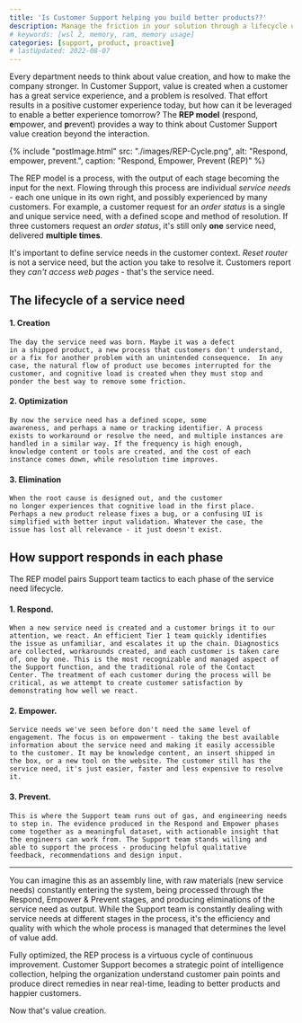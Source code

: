 ```yaml
---
title: 'Is Customer Support helping you build better products??'
description: Manage the friction in your solution through a lifecycle until it doesn't exist at all.
# keywords: [wsl 2, memory, ram, memory usage]
categories: [support, product, proactive]
# lastUpdated: 2022-08-07
---
```


Every department needs to think about value creation, and how to make
the company stronger. In Customer Support, value is created when a
customer has a great service experience, and a problem is resolved.
That effort results in a positive customer experience today, but how
can it be leveraged to enable a better experience tomorrow? The **REP model** (**r**espond, **e**mpower, and **p**revent) provides a way to think about
Customer Support value creation beyond the interaction.

{% include "postImage.html" src: "./images/REP-Cycle.png", alt: "Respond, empower, prevent.", caption: "Respond, Empower, Prevent (REP)" %}

The REP model is a process, with the output of each stage becoming the
input for the next. Flowing through this process are individual
_service needs_ - each one unique in its own right, and possibly
experienced by many customers. For example, a customer request for an
_order status_ is a single and unique service need, with a defined scope
and method of resolution. If three customers request an _order status_,
it's still only **one** service need, delivered **multiple times**.

It's important to define service needs in the customer context. _Reset
router_ is not a service need, but the action you take to resolve it.
Customers report they _can't access web pages_ - that's the service
need.

## The lifecycle of a service need

#### 1. Creation

    The day the service need was born. Maybe it was a defect
    in a shipped product, a new process that customers don't understand,
    or a fix for another problem with an unintended consequence.  In any
    case, the natural flow of product use becomes interrupted for the
    customer, and cognitive load is created when they must stop and
    ponder the best way to remove some friction.

#### 2. Optimization

    By now the service need has a defined scope, some
    awareness, and perhaps a name or tracking identifier. A process
    exists to workaround or resolve the need, and multiple instances are
    handled in a similar way. If the frequency is high enough,
    knowledge content or tools are created, and the cost of each
    instance comes down, while resolution time improves.

#### 3. Elimination

    When the root cause is designed out, and the customer
    no longer experiences that cognitive load in the first place.
    Perhaps a new product release fixes a bug, or a confusing UI is
    simplified with better input validation. Whatever the case, the
    issue has lost all relevance - it just doesn't exist.

## How support responds in each phase

The REP model pairs Support team tactics to each phase of the service
need lifecycle.

#### 1. Respond.

    When a new service need is created and a customer brings it to our
    attention, we react. An efficient Tier 1 team quickly identifies
    the issue as unfamiliar, and escalates it up the chain. Diagnostics
    are collected, workarounds created, and each customer is taken care
    of, one by one. This is the most recognizable and managed aspect of
    the Support function, and the traditional role of the Contact
    Center. The treatment of each customer during the process will be
    critical, as we attempt to create customer satisfaction by
    demonstrating how well we react.

#### 2. Empower.

    Service needs we've seen before don't need the same level of
    engagement. The focus is on empowerment - taking the best available
    information about the service need and making it easily accessible
    to the customer. It may be knowledge content, an insert shipped in
    the box, or a new tool on the website. The customer still has the
    service need, it's just easier, faster and less expensive to resolve
    it.

#### 3. Prevent.

    This is where the Support team runs out of gas, and engineering needs
    to step in. The evidence produced in the Respond and Empower phases
    come together as a meaningful dataset, with actionable insight that
    the engineers can work from. The Support team stands willing and
    able to support the process - producing helpful qualitative
    feedback, recommendations and design input.

---

You can imagine this as an assembly line, with raw materials (new
service needs) constantly entering the system, being processed through
the Respond, Empower & Prevent stages, and producing eliminations of the
service need as output. While the Support team is constantly dealing
with service needs at different stages in the process, it's the
efficiency and quality with which the whole process is managed that
determines the level of value add.

Fully optimized, the REP process is a virtuous cycle of continuous
improvement. Customer Support becomes a strategic point of intelligence
collection, helping the organization understand customer pain points and
produce direct remedies in near real-time, leading to better products
and happier customers.

Now that's value creation.
